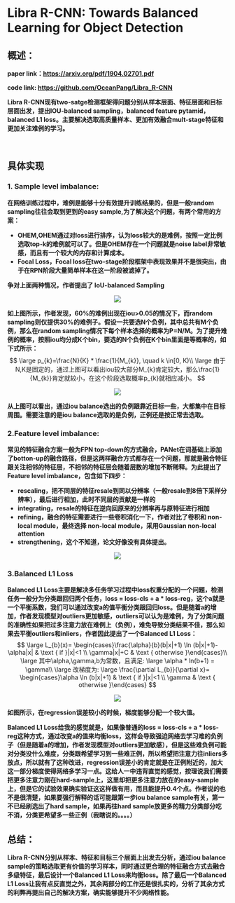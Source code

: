 # **Libra R-CNN: Towards Balanced Learning for Object Detection**

## 概述：

**paper link：https://arxiv.org/pdf/1904.02701.pdf**

**code link:	https://github.com/OceanPang/Libra_R-CNN**

**Libra R-CNN现有two-satge检测框架得问题分别从样本层面、特征层面和目标层面出发，提出IOU-balanced sampling，balanced feature pytamid，balanced L1 loss。主要解决选取高质量样本、更加有效融合mult-stage特征和更加关注难例的学习。**


​                                                                                                                           

## 具体实现

### 1. Sample level imbalance:

**在网络训练过程中，难例是能够十分有效提升训练结果的，但是一般random sampling往往会取到更到的easy sample,为了解决这个问题，有两个常用的方案：**

- **OHEM,OHEM通过对loss进行排序，认为loss较大的是难例，按照一定比例选取top-k的难例就可以了。但是OHEM存在一个问题就是noise label非常敏感，而且有一个较大的内存和计算成本。**
- **Focal Loss，Focal loss在two-stage阶段框架中表现效果并不是很突出，由于在RPN阶段大量简单样本在这一阶段被滤掉了。**



**争对上面两种情况，作者提出了 IoU-balanced Sampling**

<div align=center>
<img src="https://note.youdao.com/yws/api/personal/file/WEB156b22b7cb6f0dbe0da21893ba5e70a0?method=download&shareKey=c83a19a2cf8e29dadf6e2d0e6873c6ad"/>
</div>



**如上图所示，作者发现，60%的难例出现在iou>0.05的情况下，而random sampling则仅提供30%的难例子。假设一共要选N个负例，其中总共有M个负例，那么在random sampling情况下每个样本选择的概率为P=N/M。为了提升难例的概率，按照iou均分成K个bin，要选的N个负例在K个bin里面是等概率的，如下式所示：**
$$
\large p_{k}=\frac{N}{K} * \frac{1}{M_{k}}, \quad k \in[0, K)\\
\large 由于N,K是固定的，通过上图可以看出iou较大部分M_{k}肯定较大，那么\frac{1}{M_{k}}肯定就较小，在这个阶段选取概率p_{k}就相应减小。
$$

<div align=center>
<img src="https://note.youdao.com/yws/api/personal/file/WEB064552f43904d2088a110cf56ba2cad3?method=download&shareKey=6b7ffa744532981e0e446de136f5f6af"/>
</div>

**从上图可以看出，通过iou balance选出的负例跟靠近目标一些，大都集中在目标周围。需要注意的是iou balance选取的是负例，正例还是按正常去选取。**



### 2.**Feature level imbalance**:

**常见的特征融合方案一般为FPN top-down的方式融合，PANet在词基础上添加了botton-up的融合路径，但是这两样融合方式都存在一个问题，那就是融合特征跟关注相邻的特征层，不相邻的特征层会随着层数的增加不断稀释。为此提出了Feature level imbalance，包含如下四步：**

- **rescaling，把不同层的特征resale到同以分辨率（一般resale到8倍下采样分辨率），最后进行相加，此时不同层的贡献是一样的**
- **integrating，resale的特征在逆向回原来的分辨率再与原特征进行相加**
- **refining，融合的特征需要进行一些卷积消化一下，作者对比了卷积和 non-local module，最终选择 non-local module，采用Gaussian non-local attention**
- **strengthening，这个不知道，论文好像没有具体提出。**

<div align=center>
<img src="https://note.youdao.com/yws/api/personal/file/WEBd5b5a8204b356916e4b6237d113a2490?method=download&shareKey=6085013b3356ff255e2c08ba32c80d3d"/>
</div>

### 3.Balanced L1 Loss

**Balanced L1 Loss主要是解决多任务学习过程中loss权重分配的一个问题，检测任务一般分为分类跟回归两个任务，loss = loss-cls + a * loss-reg，这个a就是一个平衡系数，我们可以通过改变a的值平衡分类跟回归loss。但是随着a的增加，作者发现模型对outliers更加敏感，outliers可以认为是难例，为了分类问题的准确性如果把过多注意力放在难例上（负例），难免导致分类结果不佳，那么如果去平衡outliers和inliers，作者因此提出了一个Balanced L1 Loss：**
$$
\large L_{b}(x)= \begin{cases}\frac{\alpha}{b}(b|x|+1) \ln (b|x|+1)-\alpha|x| & \text { if }|x|<1 \\ \gamma|x|+C & \text { otherwise }\end{cases}\\
\large 其中\alpha,\gamma,b为常数，且满足:
\large \alpha * ln(b+1) = \gamma\\
\large 改梯度为:
\large \frac{\partial L_{b}}{\partial x}= \begin{cases}\alpha \ln (b|x|+1) & \text { if }|x|<1 \\ \gamma & \text { otherwise }\end{cases}
$$

<div align=center>
<img src="https://note.youdao.com/yws/api/personal/file/WEB590a401c89fa0b3946b0ae835b2ad776?method=download&shareKey=f3b135a66e05ef5cfe3660340d507ec0"/>
</div>

**如图所示，在regression误差较小的时候，梯度能够分配一个较大值。**

**Balanced L1 Loss给我的感觉就是，如果像普通的loss = loss-cls + a * loss-reg这种方式，通过改变a的值来均衡loss，这样会导致强迫网络去学习难的负例子（但是随着a的增加，作者发现模型对outliers更加敏感），但是这些难负例可能对分类没什么难度，分类跟希望学习到一些难正例，所以希望把注意力往inliers多放点，所以就有了这种改进，regression误差小的肯定就是在正例附近的，加大这一部分梯度使得网络多学习一点。这给人一中违背直觉的感觉，按理说我们需要把更多注意力刚在hard-sample上，这里却把更多注意力放在的easy-sample上，但是它的试验效果确实验证这这样做有用，而且能提升0.4个点。作者说的也不是很清楚，如果要强行解释的话可能跟第一步iou balance sample有关，第一不已经刷选出了hard sample，如果再往hard sample放更多的精力分类部分吃不消，分类更希望多一些正例（我瞎说的。。。。）**



## 总结：

**Libra R-CNN分别从样本、特征和目标三个层面上出发去分析，通过iou balance sample的策略选取更有价值的学习样本，同时通过更合理的特征融合方式去融合多级特征，最后设计一个Balanced L1 Loss来均衡loss。除了最后一个Balanced L1 Loss让我有点反直觉之外，其余两部分的工作还是很扎实的，分析了其余方式的利弊再提出自己的解决方案，确实能够提升不少网络性能。**